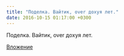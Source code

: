 ```yaml
---
title: "Поделка. Вайтик, over дохуя лет."
date: 2016-10-15 01:17:00 +0300
---
```


Поделка. Вайтик, over дохуя лет.

[Вложение](https://vk.com/photo41076938_437405976)
